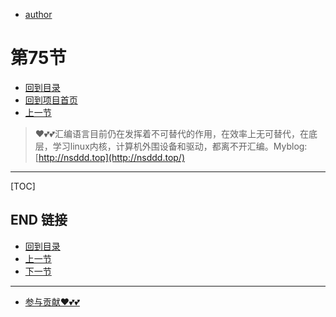 + [author](https://github.com/3293172751)
# 第75节
+ [回到目录](../README.md)
+ [回到项目首页](../../README.md)
+ [上一节](74.md)
> ❤️💕💕汇编语言目前仍在发挥着不可替代的作用，在效率上无可替代，在底层，学习linux内核，计算机外围设备和驱动，都离不开汇编。Myblog:[http://nsddd.top](http://nsddd.top/)
---
[TOC]





## END 链接
+ [回到目录](../README.md)
+ [上一节](74.md)
+ [下一节](76.md)
---
+ [参与贡献❤️💕💕](https://github.com/3293172751/Block_Chain/blob/master/Git/git-contributor.md)